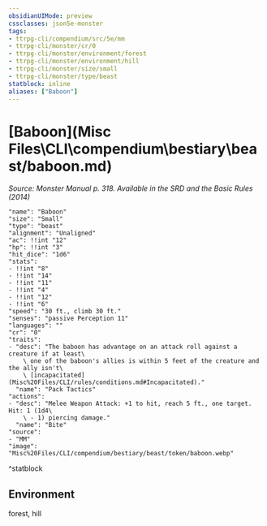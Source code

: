 ```yaml
---
obsidianUIMode: preview
cssclasses: json5e-monster
tags:
- ttrpg-cli/compendium/src/5e/mm
- ttrpg-cli/monster/cr/0
- ttrpg-cli/monster/environment/forest
- ttrpg-cli/monster/environment/hill
- ttrpg-cli/monster/size/small
- ttrpg-cli/monster/type/beast
statblock: inline
aliases: ["Baboon"]
---
```

# [Baboon](Misc Files\CLI\compendium\bestiary\beast/baboon.md)
*Source: Monster Manual p. 318. Available in the <span title='Systems Reference Document (5.1)'>SRD</span> and the Basic Rules (2014)*  

```statblock
"name": "Baboon"
"size": "Small"
"type": "beast"
"alignment": "Unaligned"
"ac": !!int "12"
"hp": !!int "3"
"hit_dice": "1d6"
"stats":
- !!int "8"
- !!int "14"
- !!int "11"
- !!int "4"
- !!int "12"
- !!int "6"
"speed": "30 ft., climb 30 ft."
"senses": "passive Perception 11"
"languages": ""
"cr": "0"
"traits":
- "desc": "The baboon has advantage on an attack roll against a creature if at least\
    \ one of the baboon's allies is within 5 feet of the creature and the ally isn't\
    \ [incapacitated](Misc%20Files/CLI/rules/conditions.md#Incapacitated)."
  "name": "Pack Tactics"
"actions":
- "desc": "Melee Weapon Attack: +1 to hit, reach 5 ft., one target. Hit: 1 (1d4\
    \ - 1) piercing damage."
  "name": "Bite"
"source":
- "MM"
"image": "Misc%20Files/CLI/compendium/bestiary/beast/token/baboon.webp"
```
^statblock

## Environment

forest, hill